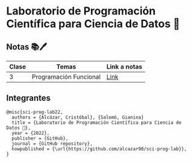 # Laboratorio de Programación Científica para Ciencia de Datos 🧪


## Notas 📚🖊️


| Clase | Temas        		 |  Link a  notas       |
| ----- | ---------------------- | -------------------  |
|   3   | Programación Funcional |  [Link]()            |




## Integrantes

```
@misc{sci-prog-lab22,
  authors = {Alcázar, Cristóbal}, {Salomó, Gianina}
  title = {Laboratorio de Programación Científica para Ciencia de Datos 🧪},
  year = {2022},
  publisher = {GitHub},
  journal = {GitHub repository},
  howpublished = {\url{https://github.com/alcazar90/sci-prog-lab}},
}
```
